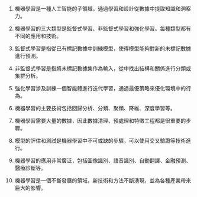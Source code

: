 1. 機器學習是一種人工智能的子領域，通過學習和設計從數據中提取知識和洞察力。

2. 機器學習的三大類型是監督式學習、非監督式學習和強化學習。每種類型都有不同的應用和技術。

3. 監督式學習是指從已有標記數據中訓練模型，使得模型能夠對新的未標記數據進行預測。

4. 非監督式學習是指將未標記數據集作為輸入，從中找出結構和關係進行分類或集群分析。

5. 強化學習涉及訓練一個智能體進行迭代學習，通過最優策略來優化環境中的行為。

6. 機器學習的主要技術包括回歸分析、分類、聚類、降維、深度學習等。

7. 機器學習需要大量的數據，因此數據清理、預處理和特徵工程都是很重要的步驟。

8. 模型的評估和測試是機器學習中不可或缺的步驟，可以使用交叉驗證等技術進行。

9. 機器學習的應用非常廣泛，包括圖像識別、語音識別、自動翻譯、金融預測、醫療診斷等。

10. 機器學習是一個不斷發展的領域，新技術和方法不斷湧現，並為各種產業帶來巨大的影響。